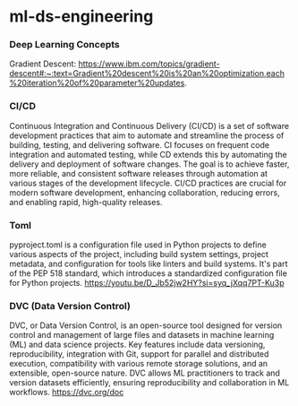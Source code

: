 # ml-ds-engineering

### Deep Learning Concepts
Gradient Descent: https://www.ibm.com/topics/gradient-descent#:~:text=Gradient%20descent%20is%20an%20optimization,each%20iteration%20of%20parameter%20updates.

### CI/CD
Continuous Integration and Continuous Delivery (CI/CD) is a set of software development practices that aim to automate and streamline the process of building, testing, and delivering software. CI focuses on frequent code integration and automated testing, while CD extends this by automating the delivery and deployment of software changes. The goal is to achieve faster, more reliable, and consistent software releases through automation at various stages of the development lifecycle. CI/CD practices are crucial for modern software development, enhancing collaboration, reducing errors, and enabling rapid, high-quality releases.

### Toml
pyproject.toml is a configuration file used in Python projects to define various aspects of the project, including build system settings, project metadata, and configuration for tools like linters and build systems. It's part of the PEP 518 standard, which introduces a standardized configuration file for Python projects.
https://youtu.be/D_Jb52jw2HY?si=syq_jXqq7PT-Ku3p

### DVC (Data Version Control)
DVC, or Data Version Control, is an open-source tool designed for version control and management of large files and datasets in machine learning (ML) and data science projects. Key features include data versioning, reproducibility, integration with Git, support for parallel and distributed execution, compatibility with various remote storage solutions, and an extensible, open-source nature. DVC allows ML practitioners to track and version datasets efficiently, ensuring reproducibility and collaboration in ML workflows.
https://dvc.org/doc
